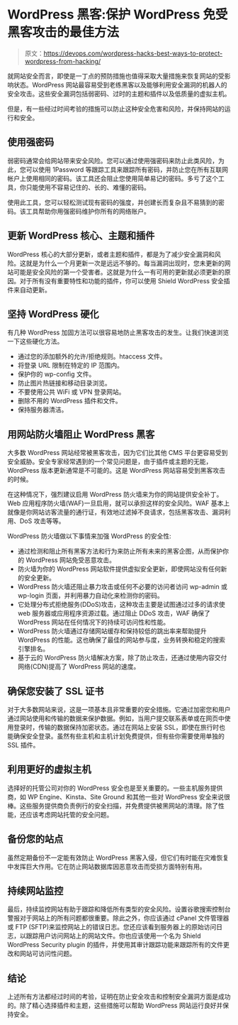 # WordPress 黑客:保护 WordPress 免受黑客攻击的最佳方法

> 原文：<https://devops.com/wordpress-hacks-best-ways-to-protect-wordpress-from-hacking/>

就网站安全而言，即使是一丁点的预防措施也值得采取大量措施来恢复网站的受影响状态。WordPress 网站最容易受到老练黑客以及能够利用安全漏洞的机器人的安全攻击。这些安全漏洞包括弱密码、过时的主题和插件以及低质量的虚拟主机。

但是，有一些经过时间考验的措施可以防止这种安全危害和风险，并保持网站的运行和安全。

## **使用强密码**

弱密码通常会给网站带来安全风险。您可以通过使用强密码来防止此类风险，为此，您可以使用 1Password 等跟踪工具来跟踪所有密码，并防止您在所有互联网帐户上使用相同的密码。该工具还会阻止您使用简单易记的密码。多亏了这个工具，你只能使用不容易记住的、长的、难懂的密码。

使用此工具，您可以轻松测试现有密码的强度，并创建长而复杂且不易猜到的密码。该工具帮助你用强密码维护你所有的网络账户。

## **更新 WordPress 核心、主题和插件**

WordPress 核心的大部分更新，或者主题和插件，都是为了减少安全漏洞和风险。这就是为什么一个月更新一次是远远不够的。每当漏洞出现时，您未更新的网站可能是安全风险的第一个受害者。这就是为什么一有可用的更新就必须更新的原因。对于所有没有重要特性和功能的插件，你可以使用 Shield WordPress 安全插件来自动更新。

## **坚持 WordPress 硬化**

有几种 WordPress 加固方法可以很容易地防止黑客攻击的发生。让我们快速浏览一下这些硬化方法。

*   通过您的添加额外的允许/拒绝规则。htaccess 文件。
*   将登录 URL 限制在特定的 IP 范围内。
*   保护你的 wp-config 文件。
*   防止图片热链接和移动目录浏览。
*   不要使用公共 WiFi 或 VPN 登录网站。
*   删除不用的 WordPress 插件和文件。
*   保持服务器清洁。

## **用网站防火墙阻止 WordPress 黑客**

大多数 WordPress 网站经常被黑客攻击，因为它们比其他 CMS 平台更容易受到安全威胁。安全专家经常遇到的一个常见问题是，由于插件或主题的无能，WordPress 版本更新通常是不可能的。这是 WordPress 网站容易受到黑客攻击的时候。

在这种情况下，强烈建议启用 WordPress 防火墙来为你的网站提供安全补丁。Web 应用程序防火墙(WAF)一旦启用，就可以承担这样的安全风险。WAF 基本上就像是你网站访客流量的通行证，有效地过滤掉不良请求，包括黑客攻击、漏洞利用、DoS 攻击等等。

WordPress 防火墙做以下事情来加强 WordPress 的安全性:

*   通过检测和阻止所有黑客方法和行为来防止所有未来的黑客企图，从而保护你的 WordPress 网站免受恶意攻击。
*   防火墙为你的 WordPress 网站软件提供虚拟安全更新，即使网站没有任何新的安全更新。
*   WordPress 防火墙还阻止暴力攻击或任何不必要的访问者访问 wp-admin 或 wp-login 页面，并利用暴力自动化来检测你的密码。
*   它处理分布式拒绝服务(DDoS)攻击，这种攻击主要是试图通过过多的请求使 web 服务器或应用程序资源过载。通过阻止 DDoS 攻击，WAF 确保了 WordPress 网站在任何情况下的持续可访问性和性能。
*   WordPress 防火墙通过存储网站缓存和保持较低的跳出率来帮助提升 WordPress 的性能。这也确保了最佳的网站参与度，业务转换和稳定的搜索引擎排名。
*   基于云的 WordPress 防火墙解决方案，除了防止攻击，还通过使用内容交付网络(CDN)提高了 WordPress 网站的速度。

## **确保您安装了 SSL 证书**

对于大多数网站来说，这是一项基本且非常重要的安全措施。它通过加密您和用户通过网站使用和传输的数据来保护数据。例如，当用户提交联系表单或在网页中使用登录时，传输的数据保持加密状态。通过在网站上安装 SSL，即使在旅行时也能确保安全登录。虽然有些主机和主机计划免费提供，但有些你需要使用单独的 SSL 插件。

## **利用更好的虚拟主机**

选择好的托管公司对你的 WordPress 安全也是至关重要的。一些主机服务提供商，如 WP Engine、Kinsta、Site Ground 和其他一些对 WordPress 安全来说很棒。这些服务提供商负责例行的安全扫描，并免费提供被黑网站的清理。除了性能，还应该考虑网站托管的安全问题。

## **备份您的站点**

虽然定期备份不一定能有效防止 WordPress 黑客入侵，但它们有时能在灾难恢复中发挥巨大作用。它在防止网站数据库因恶意攻击而受损方面特别有用。

## **持续网站监控**

最后，持续监控网站有助于跟踪和降低所有类型的安全风险。设置谷歌搜索控制台警报对于网站上的所有问题都很重要。除此之外，你应该通过 cPanel 文件管理器或 FTP (SFTP)来监控网站上的错误日志。您还应该看到服务器上的原始访问日志，以跟踪用户访问网站上的网站文件。你也应该使用一个名为 Shield WordPress Security plugin 的插件，并使用其审计跟踪功能来跟踪所有的文件更改和网站可访问性问题。

## **结论**

上述所有方法都经过时间的考验，证明在防止安全攻击和控制安全漏洞方面是成功的。除了精心选择插件和主题，这些措施可以帮助 WordPress 网站运行良好并保持安全。